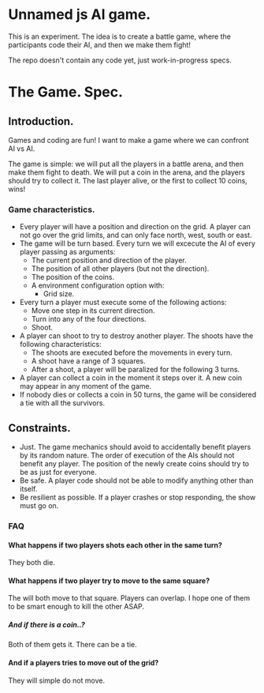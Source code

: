# Unnamed js AI game.

This is an experiment. The idea is to create a battle game, where the participants code their AI, and then we make them fight!

The repo doesn't contain any code yet, just work-in-progress specs.

# The Game. Spec.

## Introduction.
Games and coding are fun! I want to make a game where we can confront AI vs AI.

The game is simple: we will put all the players in a battle arena, and then make them fight to death. We will put a coin in the arena, and the players should try to collect it. The last player alive, or the first to collect 10 coins, wins!

### Game characteristics.
* Every player will have a position and direction on the grid. A player can not go over the grid limits, and can only face north, west, south or east.
* The game will be turn based. Every turn we will excecute the AI of every player passing as arguments:
	* The current position and direction of the player.
	* The position of all other players (but not the direction).
	* The position of the coins.
	* A environment configuration option with:
		* Grid size.
* Every turn a player must execute some of the following actions:
	* Move one step in its current direction.
	* Turn into any of the four directions.
	* Shoot.
* A player can shoot to try to destroy another player. The shoots have the following characteristics:
	* The shoots are executed before the movements in every turn.
	* A shoot have a range of 3 squares.
	* After a shoot, a player will be paralized for the following 3 turns.
* A player can collect a coin in the moment it steps over it. A new coin may appear in any moment of the game.
* If nobody dies or collects a coin in 50 turns, the game will be considered a tie with all the survivors.

## Constraints.
* Just. The game mechanics should avoid to accidentally benefit players by its random nature. The order of execution of the AIs should not benefit any player. The position of the newly create coins should try to be as just for everyone.
* Be safe. A player code should not be able to modify anything other than itself.
* Be resilient as possible. If a player crashes or stop responding, the show must go on.

### FAQ
#### What happens if two players shots each other in the same turn?
They both die.

#### What happens if two player try to move to the same square?
The will both move to that square. Players can overlap. I hope one of them to be smart enough to kill the other ASAP.

##### And if there is a coin..?
Both of them gets it. There can be a tie.

#### And if a players tries to move out of the grid?
They will simple do not move.